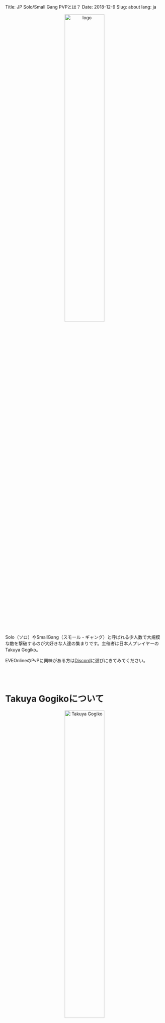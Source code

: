 Title: JP Solo/Small Gang PVPとは？
Date: 2018-12-9
Slug: about
lang: ja

<p style="text-align: center;">
<img src="{static}/images/logo.jpg" width="50%" alt="logo">
</p>

Solo（ソロ）やSmallGang（スモール・ギャング）と呼ばれる少人数で大規模な敵を撃破するのが大好きな人達の集まりです。主催者は日本人プレイヤーのTakuya Gogiko。

EVEOnlineのPvPに興味がある方は[Discord](https://discord.gg/FcYrc47)に遊びにきてみてください。
<br /><br /><br /><br />

# Takuya Gogikoについて
<p style="text-align: center;">
<img src="{static}/images/Takuya-Gogiko.jpg" width="50%" alt="Takuya Gogiko">
</p>

## [zKillboard](https://zkillboard.com/character/95235307/)
## [Twitch]https://www.twitch.tv/takuyagogiko)
## [Youtube](https://www.youtube.com/channel/UCLyw5fFzGvuNCz3xA6hHg1A)
## [Twitter](https://twitter.com/Takuya_Gogiko)
<br />
### ※このサイトは許可を貰っていますが、執筆者はTakuyaさん本人ではありません
